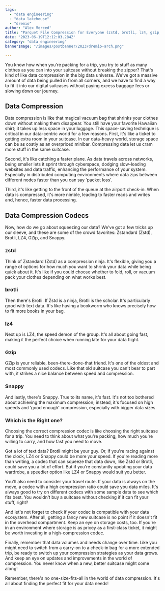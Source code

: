 ```yaml
---
tags:
  - "data engineering"
  - "data lakehouse"
  - "dremio"
author: "Alex Merced"
title: "Parquet File Compression for Everyone (zstd, brotli, lz4, gzip, snappy)"
date: "2023-06-19T12:12:03.284Z"
category: "data engineering"
bannerImage: "/images/postbanner/2023/dremio-arch.png"

---
```


You know how when you're packing for a trip, you try to stuff as many clothes as you can into your suitcase without breaking the zipper? That's kind of like data compression in the big data universe. We've got a massive amount of data being pulled in from all corners, and we have to find a way to fit it into our digital suitcases without paying excess baggage fees or slowing down our journey.

## Data Compression

Data compression is like that magical vacuum bag that shrinks your clothes down without making them disappear. You still have your favorite Hawaiian shirt; it takes up less space in your luggage. This space-saving technique is critical in our data-centric world for a few reasons.
First, it's like a ticket to getting extra room in your suitcase. In our data-heavy world, storage space can be as costly as an overpriced minibar. Compressing data let us cram more stuff in the same suitcase.

Second, it's like catching a faster plane. As data travels across networks, being smaller lets it sprint through cyberspace, dodging slow-loading websites and data traffic, enhancing the performance of your system. Especially in distributed computing environments where data zips between different nodes faster than you can say 'packet loss'.

Third, it's like getting to the front of the queue at the airport check-in. When data is compressed, it's more nimble, leading to faster reads and writes and, hence, faster data processing.

## Data Compression Codecs

Now, how do we go about squeezing our data? We've got a few tricks up our sleeve, and these are some of the crowd favorites: Zstandard (Zstd), Brotli, LZ4, GZip, and Snappy.

### zstd

Think of Zstandard (Zstd) as a compression ninja. It's flexible, giving you a range of options for how much you want to shrink your data while being quick about it. It's like if you could choose whether to fold, roll, or vacuum pack your clothes depending on what works best.

### brotli

Then there's Brotli. If Zstd is a ninja, Brotli is the scholar. It's particularly good with text data. It's like having a bookworm who knows precisely how to fit more books in your bag.

### lz4

Next up is LZ4, the speed demon of the group. It's all about going fast, making it the perfect choice when running late for your data flight.

### Gzip

GZip is your reliable, been-there-done-that friend. It's one of the oldest and most commonly used codecs. Like that old suitcase you can't bear to part with, it strikes a nice balance between speed and compression.

### Snappy

And lastly, there's Snappy. True to its name, it's fast. It's not too bothered about achieving the maximum compression; instead, it's focused on high speeds and 'good enough' compression, especially with bigger data sizes.

### Which is the Right one?

Choosing the correct compression codec is like choosing the right suitcase for a trip. You need to think about what you're packing, how much you're willing to carry, and how fast you need to move.

Got a lot of text data? Brotli might be your guy. Or, if you're racing against the clock, LZ4 or Snappy could be more your speed. If you're reading more than writing, a codec that can squeeze that data down, like Zstd or Brotli, could save you a lot of effort. But if you're constantly updating your data wardrobe, a speedier option like LZ4 or Snappy would suit you better.

You'll also need to consider your travel route. If your data is always on the move, a codec with a high compression ratio could save you data miles. It's always good to try on different codecs with some sample data to see which fits best. You wouldn't buy a suitcase without checking if it can fit your stuff, right?

And let's not forget to check if your codec is compatible with your data ecosystem. After all, getting a fancy new suitcase is no point if it doesn't fit in the overhead compartment. Keep an eye on storage costs, too. If you're in an environment where storage is as pricey as a first-class ticket, it might be worth investing in a high-compression codec.

Finally, remember that data volumes and needs change over time. Like you might need to switch from a carry-on to a check-in bag for a more extended trip, be ready to switch up your compression strategies as your data grows. And keep an eye on updates and improvements in the world of compression. You never know when a new, better suitcase might come along!

Remember, there's no one-size-fits-all in the world of data compression. It's all about finding the perfect fit for your data needs!
